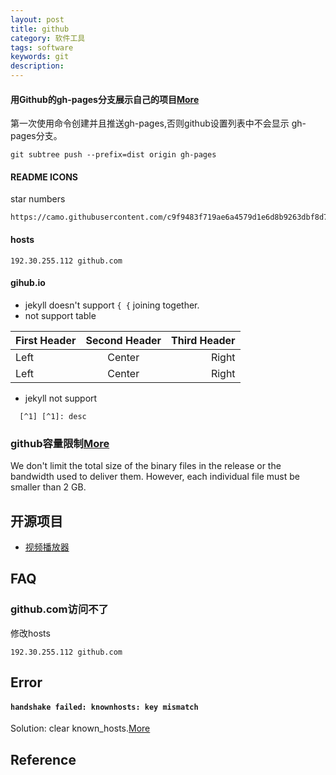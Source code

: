 ```yaml
---
layout: post
title: github
category: 软件工具
tags: software
keywords: git
description: 
---
```


#### 用Github的gh-pages分支展示自己的项目[More](https://www.cnblogs.com/MuYunyun/p/6082359.html)

第一次使用命令创建并且推送gh-pages,否则github设置列表中不会显示
gh-pages分支。

```
git subtree push --prefix=dist origin gh-pages
```

#### README ICONS

star numbers
```
https://camo.githubusercontent.com/c9f9483f719ae6a4579d1e6d8b9263dbf8d719fa/68747470733a2f2f696d672e736869656c64732e696f2f6769746875622f73746172732f534b656d70696e2f4c79726963732d4b696e672d52656163742d4e61746976652e7376673f7374796c653d666c61742d737175617265
```

#### hosts

```
192.30.255.112 github.com
```

#### gihub.io

* jekyll doesn't support `{ {` joining together.
* not support table

First Header | Second Header | Third Header
:----------- | :-----------: | -----------:
Left         | Center        | Right
Left         | Center        | Right
* jekyll not support 

```
  [^1] [^1]: desc
```

### github容量限制[More](https://docs.github.com/en/repositories/working-with-files/managing-large-files/about-large-files-on-github)

We don't limit the total size of the binary files in the release or the bandwidth used to deliver them. However, each individual file must be smaller than 2 GB.

## 开源项目

* [视频播放器](https://github.com/CarGuo/GSYVideoPlayer)

## FAQ

### github.com访问不了

修改hosts
```
192.30.255.112 github.com
```

## Error

#### `handshake failed: knownhosts: key mismatch`

Solution:
clear known_hosts.[More](https://github.com/fluxcd/flux2/discussions/2097)



## Reference
